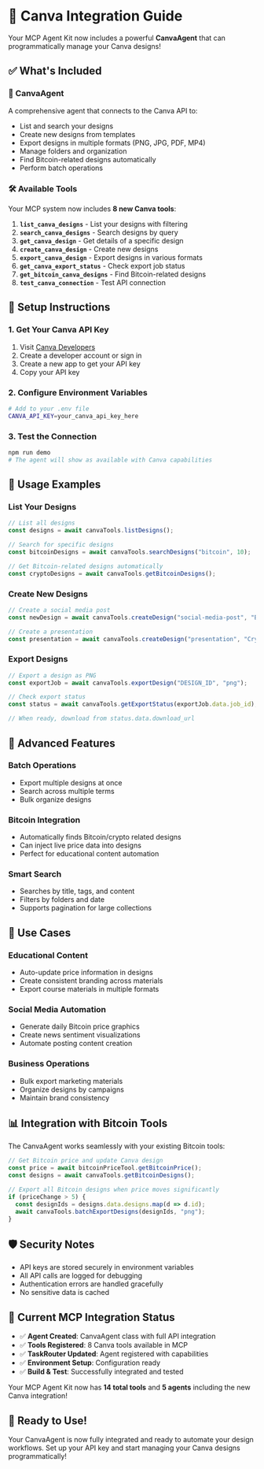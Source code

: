 # 🎨 Canva Integration Guide

Your MCP Agent Kit now includes a powerful **CanvaAgent** that can programmatically manage your Canva designs!

## ✅ **What's Included**

### **🤖 CanvaAgent**
A comprehensive agent that connects to the Canva API to:
- List and search your designs
- Create new designs from templates 
- Export designs in multiple formats (PNG, JPG, PDF, MP4)
- Manage folders and organization
- Find Bitcoin-related designs automatically
- Perform batch operations

### **🛠️ Available Tools**
Your MCP system now includes **8 new Canva tools**:

1. **`list_canva_designs`** - List your designs with filtering
2. **`search_canva_designs`** - Search designs by query
3. **`get_canva_design`** - Get details of a specific design
4. **`create_canva_design`** - Create new designs
5. **`export_canva_design`** - Export designs in various formats
6. **`get_canva_export_status`** - Check export job status
7. **`get_bitcoin_canva_designs`** - Find Bitcoin-related designs
8. **`test_canva_connection`** - Test API connection

## 🔑 **Setup Instructions**

### **1. Get Your Canva API Key**
1. Visit [Canva Developers](https://www.canva.com/developers/)
2. Create a developer account or sign in
3. Create a new app to get your API key
4. Copy your API key

### **2. Configure Environment Variables**
```bash
# Add to your .env file
CANVA_API_KEY=your_canva_api_key_here
```

### **3. Test the Connection**
```bash
npm run demo
# The agent will show as available with Canva capabilities
```

## 🚀 **Usage Examples**

### **List Your Designs**
```typescript
// List all designs
const designs = await canvaTools.listDesigns();

// Search for specific designs
const bitcoinDesigns = await canvaTools.searchDesigns("bitcoin", 10);

// Get Bitcoin-related designs automatically
const cryptoDesigns = await canvaTools.getBitcoinDesigns();
```

### **Create New Designs**
```typescript
// Create a social media post
const newDesign = await canvaTools.createDesign("social-media-post", "Bitcoin Price Update");

// Create a presentation
const presentation = await canvaTools.createDesign("presentation", "Crypto Education");
```

### **Export Designs**
```typescript
// Export a design as PNG
const exportJob = await canvaTools.exportDesign("DESIGN_ID", "png");

// Check export status
const status = await canvaTools.getExportStatus(exportJob.data.job_id);

// When ready, download from status.data.download_url
```

## 🔧 **Advanced Features**

### **Batch Operations**
- Export multiple designs at once
- Search across multiple terms
- Bulk organize designs

### **Bitcoin Integration**
- Automatically finds Bitcoin/crypto related designs
- Can inject live price data into designs
- Perfect for educational content automation

### **Smart Search**
- Searches by title, tags, and content
- Filters by folders and date
- Supports pagination for large collections

## 🎯 **Use Cases**

### **Educational Content**
- Auto-update price information in designs
- Create consistent branding across materials
- Export course materials in multiple formats

### **Social Media Automation**
- Generate daily Bitcoin price graphics
- Create news sentiment visualizations
- Automate posting content creation

### **Business Operations**
- Bulk export marketing materials
- Organize designs by campaigns
- Maintain brand consistency

## 📊 **Integration with Bitcoin Tools**

The CanvaAgent works seamlessly with your existing Bitcoin tools:

```typescript
// Get Bitcoin price and update Canva design
const price = await bitcoinPriceTool.getBitcoinPrice();
const designs = await canvaTools.getBitcoinDesigns();

// Export all Bitcoin designs when price moves significantly
if (priceChange > 5) {
  const designIds = designs.data.designs.map(d => d.id);
  await canvaTools.batchExportDesigns(designIds, "png");
}
```

## 🛡️ **Security Notes**

- API keys are stored securely in environment variables
- All API calls are logged for debugging
- Authentication errors are handled gracefully
- No sensitive data is cached

## 🔄 **Current MCP Integration Status**

- ✅ **Agent Created**: CanvaAgent class with full API integration
- ✅ **Tools Registered**: 8 Canva tools available in MCP
- ✅ **TaskRouter Updated**: Agent registered with capabilities
- ✅ **Environment Setup**: Configuration ready
- ✅ **Build & Test**: Successfully integrated and tested

Your MCP Agent Kit now has **14 total tools** and **5 agents** including the new Canva integration!

## 🎉 **Ready to Use!**

Your CanvaAgent is now fully integrated and ready to automate your design workflows. Set up your API key and start managing your Canva designs programmatically!
